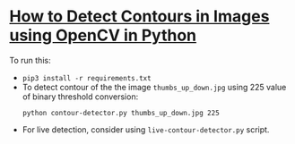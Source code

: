 # [How to Detect Contours in Images using OpenCV in Python](https://www.thepythoncode.com/article/contour-detection-opencv-python)
To run this:
- `pip3 install -r requirements.txt`
- To detect contour of the the image `thumbs_up_down.jpg` using 225 value of binary threshold conversion:
    ```
    python contour-detector.py thumbs_up_down.jpg 225
    ```
- For live detection, consider using `live-contour-detector.py` script.